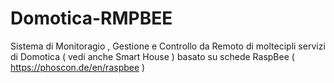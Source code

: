 # Domotica-RMPBEE
Sistema di Monitoragio , Gestione e Controllo da Remoto di moltecipli servizi di Domotica ( vedi anche Smart House ) basato su schede RaspBee ( https://phoscon.de/en/raspbee )
